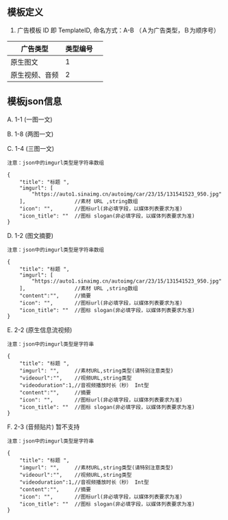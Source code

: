 ## 模板定义 

1. 广告模板 ID 即 TemplateID, 命名方式：A-B （Ａ为广告类型，Ｂ为顺序号） 

| 广告类型  | 类型编号    |                                                                                                                                                     |
| -------- | ------ | ---------------- |
| 原生图文           | 1 |         |                                                                |
| 原生视频、音频      | 2 |         |                                                                                                                                   |

##  模板json信息

A. 1-1 (一图一文)

B. 1-8 (两图一文) 
 
C. 1-4 (三图一文) 

    注意：json中的imgurl类型是字符串数组
```
{
    "title": "标题 ",
    "imgurl": [
        "https://auto1.sinaimg.cn/autoimg/car/23/15/131541523_950.jpg"
    ],                //素材 URL ,string数组
    "icon": "",       //图标url(非必填字段，以媒体列表要求为准)
    "icon_title": ""  //图标 slogan(非必填字段，以媒体列表要求为准) 
}
```

D. 1-2 (图文摘要) 

    注意：json中的imgurl类型是字符串数组
```
{
    "title": "标题 ",
    "imgurl": [
        "https://auto1.sinaimg.cn/autoimg/car/23/15/131541523_950.jpg"
    ],                //素材 URL ,string数组
    "content":"",     //摘要
    "icon": "",       //图标url(非必填字段，以媒体列表要求为准)
    "icon_title": ""  //图标 slogan(非必填字段，以媒体列表要求为准) 
}
```

E. 2-2 (原生信息流视频) 

    注意：json中的imgurl类型是字符串
```
{
    "title": "标题 ",
    "imgurl": "",     //素材URL,string类型(请特别注意类型)
    "videourl":"",    //视频URL,string类型 
    "videoduration":1,//音视频播放时长（秒） Int型
    "content":"",     //摘要
    "icon": "",       //图标url(非必填字段，以媒体列表要求为准)
    "icon_title": ""  //图标 slogan(非必填字段，以媒体列表要求为准) 
}
```

F. 2-3 (音频贴片)  暂不支持

    注意：json中的imgurl类型是字符串
```
{
    "title": "标题 ",
    "imgurl": "",     //素材URL,string类型(请特别注意类型)
    "videourl":"",    //视频URL,string类型 
    "videoduration":1,//音视频播放时长（秒） Int型
    "content":"",     //摘要
    "icon": "",       //图标url(非必填字段，以媒体列表要求为准)
    "icon_title": ""  //图标 slogan(非必填字段，以媒体列表要求为准) 
}
```